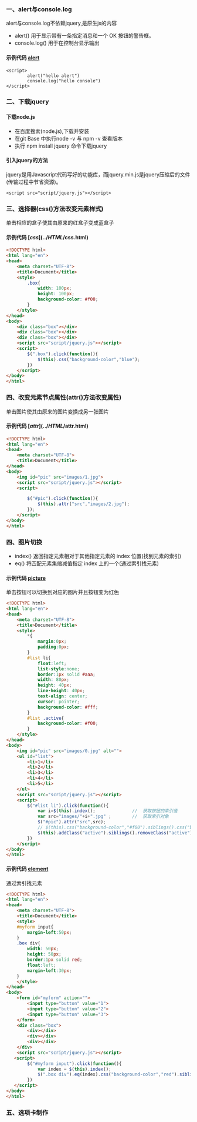 ### 一、alert与console.log
alert与console.log不依赖jquery,是原生js的内容
+ alert()   		用于显示带有一条指定消息和一个 OK 按钮的警告框。
+ console.log() 	用于在控制台显示输出

#### 示例代码 [alert](../HTML/alert.html)
``` script
<script>
		alert("hello alert")
		console.log("hello console")
</script>
```
### 二、下载jquery
#### 下载node.js
+ 在百度搜索(node.js),下载并安装
+ 在git Base 中执行node -v 与 npm -v 查看版本
+ 执行 npm install jquery 命令下载jquery

#### 引入jquery的方法
jquery是用Javascript代码写好的功能库，而jquery.min.js是jquery压缩后的文件(传输过程中节省资源)。

``` script
<script src="script/jquery.js"></script>
```
### 三、选择器(css()方法改变元素样式)
单击相应的盒子使其由原来的红盒子变成蓝盒子

#### 示例代码 [$css](../HTML/$css.html)
``` html
<!DOCTYPE html>
<html lang="en">
<head>
	<meta charset="UTF-8">
	<title>Document</title>
	<style>
		.box{
			width: 100px;
			height: 100px;
			background-color: #f00;
		}
	</style>
</head>
<body>
	<div class="box"></div>
	<div class="box"></div>
	<div class="box"></div>
	<script src="script/jquery.js"></script>
	<script>
		$(".box").click(function(){
			$(this).css("background-color","blue");
		})
	</script>
</body>
</html>
```
### 四、改变元素节点属性(attr()方法改变属性)
单击图片使其由原来的图片变换成另一张图片

#### 示例代码 [$attr](../HTML/$attr.html)
``` html
<!DOCTYPE html>
<html lang="en">
<head>
	<meta charset="UTF-8">
	<title>Document</title>
</head>
<body>
	<img id="pic" src="images/1.jpg">
	<script src="script/jquery.js"></script>
	<script>

		$("#pic").click(function(){
			$(this).attr("src","images/2.jpg");
		});
	</script>
</body>
</html>
```
### 四、图片切换
+ index() 		返回指定元素相对于其他指定元素的 index 位置(找到元素的索引)
+ eq() 			将匹配元素集缩减值指定 index 上的一个(通过索引找元素)

#### 示例代码 [picture](../HTML/picture.html)
单击按钮可以切换到对应的图片并且按钮变为红色

``` html
<!DOCTYPE html>
<html lang="en">
<head>
	<meta charset="UTF-8">
	<title>Document</title>
	<style>
		*{
			margin:0px;
			padding:0px;
		}
		#list li{
			float:left;
			list-style:none;
			border:1px solid #aaa;
			width: 80px;
			height: 40px;
			line-height: 40px;
			text-align: center;	
			cursor: pointer;
			background-color: #fff;
		}
		#list .active{
			background-color: #f00;
		}
	</style>
</head>
<body>
	<img id="pic" src="images/0.jpg" alt="">
	<ul id="list">
		<li>1</li>
		<li>2</li>
		<li>3</li>
		<li>4</li>
		<li>5</li>
	</ul>
	<script src="script/jquery.js"></script>
	<script>
		$("#list li").click(function(){
			var i=$(this).index();				//	获取按钮的索引值
			var src="images/"+i+".jpg" ;     	//	获取索引对象
			$("#pic").attr("src",src);
			// $(this).css("background-color","#f00").siblings().css("background-color","#fff")
			$(this).addClass("active").siblings().removeClass("active");
		})
	</script>
</body>
</html>
```
#### 示例代码 [element](../HTML/element.html)
通过索引找元素
``` html
<!DOCTYPE html>
<html lang="en">
<head>
	<meta charset="UTF-8">
	<title>Document</title>
	<style>
	#myform input{
		margin-left:50px;
	}
    .box div{
       	width: 50px;
       	height: 50px;
       	border:1px solid red;
       	float:left;
       	margin-left:30px;
    }
	</style>
</head>
<body>
	<form id="myform" action="">
		<input type="button" value="1">
		<input type="button" value="2">
		<input type="button" value="3">
	</form>
	<div class="box">
		<div></div>
		<div></div>
		<div></div>
	</div>
	<script src="script/jquery.js"></script>    
   <script>
        $("#myform input").click(function(){
            var index = $(this).index();
        	$(".box div").eq(index).css("background-color","red").siblings().css("background-color","#fff");
        })
   </script>
</body>
</html>
```
### 五、选项卡制作